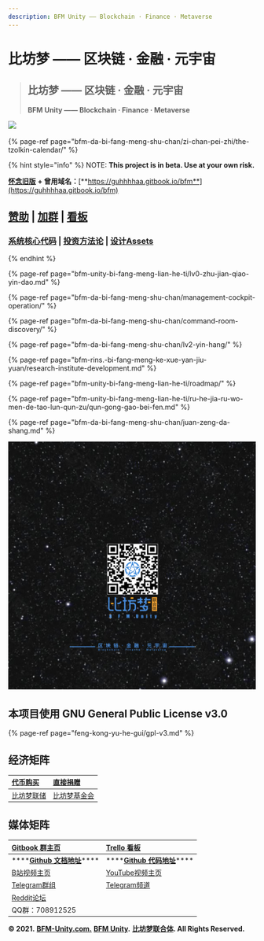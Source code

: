 ```yaml
---
description: BF​M Unity —— Blockchain · Finance · Metaverse
---
```


# 比坊梦 —— 区块链 · 金融 · 元宇宙

> ## **比坊梦 —— 区块链 · 金融 · 元宇宙**
>
> **BF​M Unity —— Blockchain · Finance · Metaverse**

![](.gitbook/assets/bfm-unity-3.0%20%284%29.png)

{% page-ref page="bfm-da-bi-fang-meng-shu-chan/zi-chan-pei-zhi/the-tzolkin-calendar/" %}

{% hint style="info" %}
NOTE: **This project is in beta. Use at your own risk.** 

[**怀念旧版**](https://guhhhhaa.gitbook.io/bfm-unity-doc-v1/) **+ 曾用域名：**[**https://guhhhhaa.gitbook.io/bfm**](https://guhhhhaa.gitbook.io/bfm)

## [赞助](https://www.bfm-unity.com/bfm-da-bi-fang-meng-shu-chan/juan-zeng-da-shang) \| [加群](https://www.bfm-unity.com/bfm-unity-bi-fang-meng-lian-he-ti/ru-he-jia-ru-wo-men-de-tao-lun-qun-zu) \| [看板](https://trello.com/b/z4aDgNAL/todolist)

### [**系统核心代码**](https://www.bfm-unity.com/bfm-dins.-bi-fang-meng-gong-cheng-she-ji-yuan/ruan-jian-bfm-on-python) \| [**投资方法论**](https://guhhhhaa.gitbook.io/joinquant/jin-rong-li-lun-zong-jie) **\|** [**设计Assets**](https://share.weiyun.com/0nbQ5ZM9)
{% endhint %}

{% page-ref page="bfm-unity-bi-fang-meng-lian-he-ti/lv0-zhu-jian-qiao-yin-dao.md" %}

{% page-ref page="bfm-da-bi-fang-meng-shu-chan/management-cockpit-operation/" %}

{% page-ref page="bfm-da-bi-fang-meng-shu-chan/command-room-discovery/" %}

{% page-ref page="bfm-da-bi-fang-meng-shu-chan/lv2-yin-hang/" %}

{% page-ref page="bfm-rins.-bi-fang-meng-ke-xue-yan-jiu-yuan/research-institute-development.md" %}

{% page-ref page="bfm-unity-bi-fang-meng-lian-he-ti/roadmap/" %}

{% page-ref page="bfm-unity-bi-fang-meng-lian-he-ti/ru-he-jia-ru-wo-men-de-tao-lun-qun-zu/qun-gong-gao-bei-fen.md" %}

{% page-ref page="bfm-da-bi-fang-meng-shu-chan/juan-zeng-da-shang.md" %}

![](.gitbook/assets/bfm-unity-3.0%20%285%29.png)

## 本项目使用 GNU General Public License v3.0

{% page-ref page="feng-kong-yu-he-gui/gpl-v3.md" %}

## 经济矩阵

| [代币购买](https://www.bfm-unity.com/bfm-da-bi-fang-meng-shu-chan/juan-zeng-da-shang) | [直接捐赠](https://www.bfm-unity.com/bfm-da-bi-fang-meng-shu-chan/juan-zeng-da-shang) |
| :--- | :--- |
| [比坊梦联储](https://www.bfm-unity.com/bfmurs/bi-fang-meng-lian-he-ti-chu-bei-xi-tong) | [比坊梦基金会](https://www.bfm-unity.com/bfmurs/untitled-1) |

## 媒体矩阵

| [Gitbook 群主页](https://www.bfm-unity.com/) | [Trello 看板](https://trello.com/b/z4aDgNAL/todolist) |
| :--- | :--- |
| \*\*\*\*[**Github 文档地址**](https://github.com/guhhhhaa/bfm-gitbook)\*\*\*\* | \*\*\*\*[**Github 代码地址**](https://github.com/guhhhhaa/bfm-group-file)\*\*\*\* |
| [B站视频主页](https://space.bilibili.com/11708778) | [ YouTube视频主页](https://www.youtube.com/channel/UCfiSjf-6Sxnf0t9J2xGVzuA) |
| [Telegram群组](https://t.me/BFMUnity) | [Telegram频道](https://t.me/BFM_Unity) |
| [Reddit论坛](https://www.reddit.com/r/BFM_Unity/) |  |
| QQ群：708912525 |  |

**© 2021.** [**BFM-Unity.com.**](https://www.bfm-unity.com/) [**BFM Unity**](https://www.bfm-unity.com/)**.** [**比坊梦联合体**](https://www.bfm-unity.com/)**. All Rights Reserved.**

